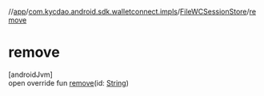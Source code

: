 //[app](../../../index.md)/[com.kycdao.android.sdk.walletconnect.impls](../index.md)/[FileWCSessionStore](index.md)/[remove](remove.md)

# remove

[androidJvm]\
open override fun [remove](remove.md)(id: [String](https://kotlinlang.org/api/latest/jvm/stdlib/kotlin/-string/index.html))

